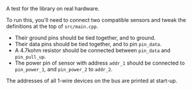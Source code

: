 A test for the library on real hardware.

To run this, you'll need to connect two compatible sensors and tweak the
definitions at the top of `src/main.cpp`.

- Their ground pins should be tied together, and to ground.
- Their data pins should be tied together, and to pin `pin_data`.
- A 4.7kohm resistor should be connected between `pin_data` and `pin_pull_up`.
- The power pin of sensor with address `addr_1` should be connected to
  `pin_power_1`, and `pin_power_2` to `addr_2`.

The addresses of all 1-wire devices on the bus are printed at start-up.
